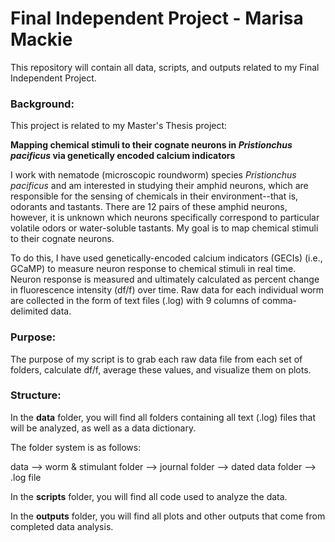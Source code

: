 # Final Independent Project - Marisa Mackie

This repository will contain all data, scripts, and outputs related to my Final Independent Project.

### Background:
This project is related to my Master's Thesis project:

**Mapping chemical stimuli to their cognate neurons in _Pristionchus pacificus_ via genetically encoded calcium indicators**


I work with nematode (microscopic roundworm) species _Pristionchus pacificus_ and am interested in studying their amphid neurons, which are responsible for the sensing of chemicals in their environment--that is, odorants and tastants. There are 12 pairs of these amphid neurons, however, it is unknown which neurons specifically correspond to particular volatile odors or water-soluble tastants. My goal is to map chemical stimuli to their cognate neurons.

To do this, I have used genetically-encoded calcium indicators (GECIs) (i.e., GCaMP) to measure neuron response to chemical stimuli in real time. Neuron response is measured and ultimately calculated as percent change in fluorescence intensity (df/f) over time. Raw data for each individual worm are collected in the form of text files (.log) with 9 columns of comma-delimited data.

### Purpose:

The purpose of my script is to grab each raw data file from each set of folders, calculate df/f, average these values, and visualize them on plots.


### Structure:

In the **data** folder, you will find all folders containing all text (.log) files that will be analyzed, as well as a data dictionary.

The folder system is as follows:

data --> worm & stimulant folder --> journal folder --> dated data folder --> .log file

In the **scripts** folder, you will find all code used to analyze the data.

In the **outputs** folder, you will find all plots and other outputs that come from completed data analysis.